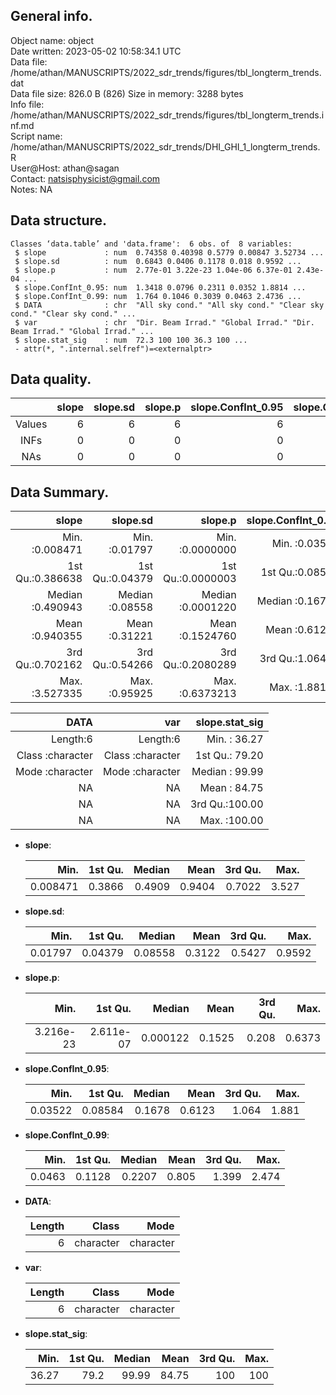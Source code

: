 <!-- This is a markdown file. -->


 General info.
---------------

Object name:    object      
Date written:   2023-05-02 10:58:34.1 UTC  
Data file:      /home/athan/MANUSCRIPTS/2022_sdr_trends/figures/tbl_longterm_trends.dat      
Data file size: 826.0 B (826) 
Size in memory: 3288 bytes      
Info file:      /home/athan/MANUSCRIPTS/2022_sdr_trends/figures/tbl_longterm_trends.inf.md      
Script name:    /home/athan/MANUSCRIPTS/2022_sdr_trends/DHI_GHI_1_longterm_trends.R      
User@Host:      athan@sagan   
Contact:        <natsisphysicist@gmail.com>      
Notes:          NA      


 Data structure.
-----------------

```
Classes ‘data.table’ and 'data.frame':	6 obs. of  8 variables:
 $ slope             : num  0.74358 0.40398 0.5779 0.00847 3.52734 ...
 $ slope.sd          : num  0.6843 0.0406 0.1178 0.018 0.9592 ...
 $ slope.p           : num  2.77e-01 3.22e-23 1.04e-06 6.37e-01 2.43e-04 ...
 $ slope.ConfInt_0.95: num  1.3418 0.0796 0.2311 0.0352 1.8814 ...
 $ slope.ConfInt_0.99: num  1.764 0.1046 0.3039 0.0463 2.4736 ...
 $ DATA              : chr  "All sky cond." "All sky cond." "Clear sky cond." "Clear sky cond." ...
 $ var               : chr  "Dir. Beam Irrad." "Global Irrad." "Dir. Beam Irrad." "Global Irrad." ...
 $ slope.stat_sig    : num  72.3 100 100 36.3 100 ...
 - attr(*, ".internal.selfref")=<externalptr> 
```


 Data quality.
---------------

| &nbsp; | slope | slope.sd | slope.p | slope.ConfInt_0.95 | slope.ConfInt_0.99 | DATA | var | slope.stat_sig |
|:------:|------:|---------:|--------:|-------------------:|-------------------:|-----:|----:|---------------:|
| Values |     6 |        6 |       6 |                  6 |                  6 |    0 |   0 |              6 |
|  INFs  |     0 |        0 |       0 |                  0 |                  0 |    0 |   0 |              0 |
|  NAs   |     0 |        0 |       0 |                  0 |                  0 |    0 |   0 |              0 |


 Data Summary.
---------------

|            slope |        slope.sd |           slope.p | slope.ConfInt_0.95 | slope.ConfInt_0.99 |
|-----------------:|----------------:|------------------:|-------------------:|-------------------:|
| Min.   :0.008471 | Min.   :0.01797 | Min.   :0.0000000 |    Min.   :0.03522 |     Min.   :0.0463 |
| 1st Qu.:0.386638 | 1st Qu.:0.04379 | 1st Qu.:0.0000003 |    1st Qu.:0.08584 |     1st Qu.:0.1128 |
| Median :0.490943 | Median :0.08558 | Median :0.0001220 |    Median :0.16785 |     Median :0.2207 |
| Mean   :0.940355 | Mean   :0.31221 | Mean   :0.1524760 |    Mean   :0.61229 |     Mean   :0.8050 |
| 3rd Qu.:0.702162 | 3rd Qu.:0.54266 | 3rd Qu.:0.2080289 |    3rd Qu.:1.06415 |     3rd Qu.:1.3989 |
| Max.   :3.527335 | Max.   :0.95925 | Max.   :0.6373213 |    Max.   :1.88140 |     Max.   :2.4736 |

 

|             DATA |              var | slope.stat_sig |
|-----------------:|-----------------:|---------------:|
|         Length:6 |         Length:6 | Min.   : 36.27 |
| Class :character | Class :character | 1st Qu.: 79.20 |
| Mode  :character | Mode  :character | Median : 99.99 |
|               NA |               NA | Mean   : 84.75 |
|               NA |               NA | 3rd Qu.:100.00 |
|               NA |               NA | Max.   :100.00 |



  * **slope**:


    |     Min. | 1st Qu. | Median |   Mean | 3rd Qu. |  Max. |
    |---------:|--------:|-------:|-------:|--------:|------:|
    | 0.008471 |  0.3866 | 0.4909 | 0.9404 |  0.7022 | 3.527 |

  * **slope.sd**:


    |    Min. | 1st Qu. |  Median |   Mean | 3rd Qu. |   Max. |
    |--------:|--------:|--------:|-------:|--------:|-------:|
    | 0.01797 | 0.04379 | 0.08558 | 0.3122 |  0.5427 | 0.9592 |

  * **slope.p**:


    |      Min. |   1st Qu. |   Median |   Mean | 3rd Qu. |   Max. |
    |----------:|----------:|---------:|-------:|--------:|-------:|
    | 3.216e-23 | 2.611e-07 | 0.000122 | 0.1525 |   0.208 | 0.6373 |

  * **slope.ConfInt_0.95**:


    |    Min. | 1st Qu. | Median |   Mean | 3rd Qu. |  Max. |
    |--------:|--------:|-------:|-------:|--------:|------:|
    | 0.03522 | 0.08584 | 0.1678 | 0.6123 |   1.064 | 1.881 |

  * **slope.ConfInt_0.99**:


    |   Min. | 1st Qu. | Median |  Mean | 3rd Qu. |  Max. |
    |-------:|--------:|-------:|------:|--------:|------:|
    | 0.0463 |  0.1128 | 0.2207 | 0.805 |   1.399 | 2.474 |

  * **DATA**:


    | Length |     Class |      Mode |
    |-------:|----------:|----------:|
    |      6 | character | character |

  * **var**:


    | Length |     Class |      Mode |
    |-------:|----------:|----------:|
    |      6 | character | character |

  * **slope.stat_sig**:


    |  Min. | 1st Qu. | Median |  Mean | 3rd Qu. | Max. |
    |------:|--------:|-------:|------:|--------:|-----:|
    | 36.27 |    79.2 |  99.99 | 84.75 |     100 |  100 |


<!-- end of list -->


